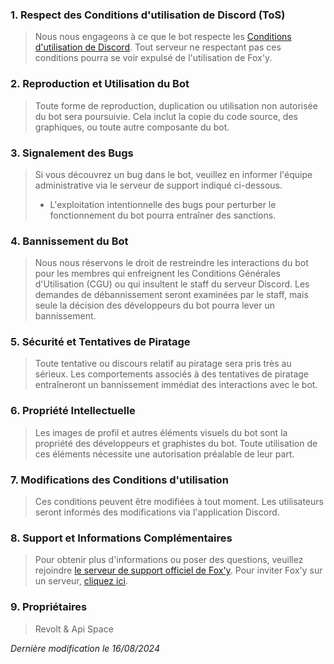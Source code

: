 ### 1. Respect des Conditions d'utilisation de Discord (ToS)
> Nous nous engageons à ce que le bot respecte les [Conditions d'utilisation de Discord](https://discord.com/terms). Tout serveur ne respectant pas ces conditions pourra se voir expulsé de l'utilisation de Fox'y.

### 2. Reproduction et Utilisation du Bot
> Toute forme de reproduction, duplication ou utilisation non autorisée du bot sera poursuivie. Cela inclut la copie du code source, des graphiques, ou toute autre composante du bot.

### 3. Signalement des Bugs
> Si vous découvrez un bug dans le bot, veuillez en informer l'équipe administrative via le serveur de support indiqué ci-dessous. 
> - L'exploitation intentionnelle des bugs pour perturber le fonctionnement du bot pourra entraîner des sanctions.

### 4. Bannissement du Bot
> Nous nous réservons le droit de restreindre les interactions du bot pour les membres qui enfreignent les Conditions Générales d'Utilisation (CGU) ou qui insultent le staff du serveur Discord. Les demandes de débannissement seront examinées par le staff, mais seule la décision des développeurs du bot pourra lever un bannissement.

### 5. Sécurité et Tentatives de Piratage
> Toute tentative ou discours relatif au piratage sera pris très au sérieux. Les comportements associés à des tentatives de piratage entraîneront un bannissement immédiat des interactions avec le bot.

### 6. Propriété Intellectuelle
> Les images de profil et autres éléments visuels du bot sont la propriété des développeurs et graphistes du bot. Toute utilisation de ces éléments nécessite une autorisation préalable de leur part.

### 7. Modifications des Conditions d'utilisation
> Ces conditions peuvent être modifiées à tout moment. Les utilisateurs seront informés des modifications via l'application Discord.

### 8. Support et Informations Complémentaires
> Pour obtenir plus d'informations ou poser des questions, veuillez rejoindre [le serveur de support officiel de Fox'y](https://discord.gg/C9CCc2VpZK). Pour inviter Fox'y sur un serveur, [cliquez ici](https://discord.com/oauth2/authorize?client_id=1035925300544016535&scope=bot+applications.commands&permissions=2113400319).

### 9. Propriétaires
> Revolt & Api Space

*Dernière modification le 16/08/2024*

